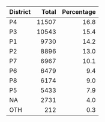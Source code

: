 |District | Total| Percentage|
|:--------|-----:|----------:|
|P4       | 11507|       16.8|
|P3       | 10543|       15.4|
|P1       |  9730|       14.2|
|P2       |  8896|       13.0|
|P7       |  6967|       10.1|
|P6       |  6479|        9.4|
|P8       |  6174|        9.0|
|P5       |  5433|        7.9|
|NA       |  2731|        4.0|
|OTH      |   212|        0.3|
